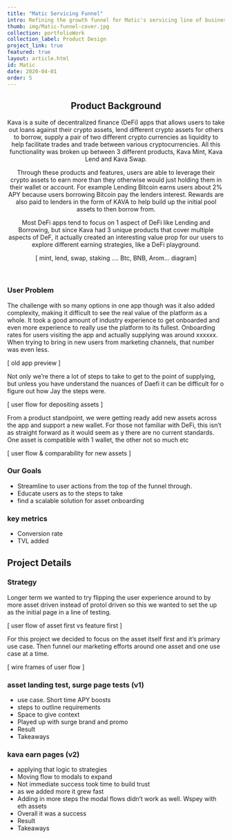 ```yaml
---
title: "Matic Servicing Funnel"
intro: Refining the growth funnel for Matic's servicing line of business
thumb: img/Matic-funnel-cover.jpg
collection: portfolioWork
collection_label: Product Design
project_link: true
featured: true
layout: article.html
id: Matic
date: 2020-04-01
order: 5
---
```


<div class="Article-section">

<header>

<h2 class="Section-title">Product Background</h2>

Kava is a suite of decentralized finance (DeFi) apps that allows users to take out loans against their crypto assets, lend different crypto assets for others to borrow, supply a pair of two different crypto currencies as liquidity to help facilitate trades and trade between various cryptocurrencies. All this functionality was broken up between 3 different products, Kava Mint, Kava Lend and Kava Swap. 

Through these products and features, users are able to leverage their crypto assets to earn more than they otherwise would just holding them in their wallet or account.  For example Lending Bitcoin earns users about 2% APY because users borrowing Bitcoin pay the lenders interest. Rewards are also paid to lenders in the form of KAVA to help build up the initial pool assets to then borrow from.

Most DeFi apps tend to focus on 1 aspect of DeFi like Lending and Borrowing, but since Kava had 3 unique products that cover multiple aspects of DeF, it actually created an interesting value prop for our users to explore different earning strategies, like a DeFi playground. 

[ mint, lend, swap, staking …. Btc, BNB, Arom… diagram]

</header>

### User Problem

The challenge with so many options in one app though was it also added complexity, making it difficult to see the real value of the platform as a whole. 
It took a good amount of industry experience to get onboarded and even more experience to really use the platform to its fullest. Onboarding rates for users visiting the app and actually supplying was around xxxxxx. When trying to bring in new users from marketing channels, that number was even less.

[ old app preview ]

Not only we’re there a lot of steps to take to get to the point of supplying, but unless you have understand the nuances of Daefi it can be difficult for o figure out how Jay the steps were.

[ user flow for depositing assets ]

From a product standpoint, we were getting ready add new assets across the app and support a new wallet. For those not familiar with DeFi, this isn’t as straight forward as it would seem as y there are no current standards. One asset is compatible with 1 wallet, the other not so much etc

[ user flow & comparability for new assets ]

### Our Goals
* Streamline to user actions from the top of the funnel through. 
* Educate users as to the steps to take
* find a scalable solution for asset onboarding

### key metrics
* Conversion rate 
* TVL added

</div>

<div class="Article-section">

## Project Details

### Strategy
Longer term we wanted to try flipping the user experience around to by more asset driven instead of protol driven so this we wanted to set the up as the initial page in a line of testing.

[ user flow of asset first vs feature first  ]

For this project we decided to focus on the asset itself first and it’s primary use case. Then funnel our marketing efforts around one asset and one use case at a time. 

[ wire frames  of user flow ]

### asset landing test, surge page tests (v1)
* use case. Short time APY boosts
* steps to outline requirements
* Space to give context
* Played up with surge brand and promo
* Result 
* Takeaways

### kava earn pages (v2)
* applying that logic to strategies 
* Moving flow to modals to expand 
* Not immediate success took time to build trust
* as we added more it grew fast
* Adding in more steps the modal flows didn’t work as well. Wspey with eth assets
* Overall it was a success
* Result
* Takeaways

</div>
